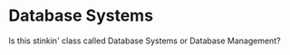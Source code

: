 Database Systems
================

Is this stinkin' class called Database Systems or Database Management?
